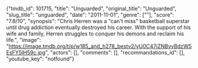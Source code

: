 {"tmdb_id": 101715, "title": "Unguarded", "original_title": "Unguarded", "slug_title": "unguarded", "date": "2011-11-01", "genre": [""], "score": "7.8/10", "synopsis": "Chris Herren was a \"can't miss\" basketball superstar until drug addiction eventually destroyed his career. With the support of his wife and family, Herren struggles to conquer his demons and reclaim his life.", "image": "https://image.tmdb.org/t/p/w185_and_h278_bestv2/yU0C47jZNBvvBdzW5EsFY5lH59c.jpg", "actors": [], "comments": [], "recommandations_id": [], "youtube_key": "notfound"}